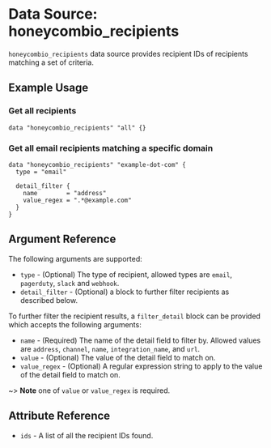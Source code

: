 # Data Source: honeycombio_recipients

`honeycombio_recipients` data source provides recipient IDs of recipients matching a set of criteria.

## Example Usage

### Get all recipients
```hcl
data "honeycombio_recipients" "all" {}
```

### Get all email recipients matching a specific domain
```hcl
data "honeycombio_recipients" "example-dot-com" {
  type = "email"

  detail_filter {
    name        = "address"
    value_regex = ".*@example.com"
  }
}
```

## Argument Reference

The following arguments are supported:

* `type` - (Optional) The type of recipient, allowed types are `email`, `pagerduty`, `slack` and `webhook`.
* `detail_filter` - (Optional) a block to further filter recipients as described below.

To further filter the recipient results, a `filter_detail` block can be provided which accepts the following arguments:

* `name` - (Required) The name of the detail field to filter by. Allowed values are `address`, `channel`, `name`, `integration_name`, and `url`.
* `value` - (Optional) The value of the detail field to match on.
* `value_regex` - (Optional) A regular expression string to apply to the value of the detail field to match on.

~> **Note** one of `value` or `value_regex` is required.

## Attribute Reference

* `ids` - A list of all the recipient IDs found.
